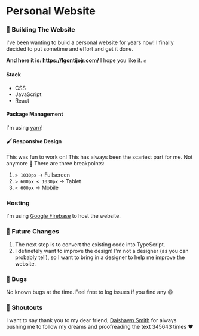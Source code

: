 # Personal Website

### 🧰 Building The Website
I've been wanting to build a personal website for years now! I finally decided to put sometime and effort and get it done.

**And here it is: https://lgontijojr.com/** I hope you like it. ✊

#### Stack
- CSS
- JavaScript
- React

#### Package Management
I'm using [yarn](https://yarnpkg.com/)!

#### 🖌️ Responsive Design
This was fun to work on! This has always been the scariest part for me. Not anymore 🎉 There are three breakpoints:
1. `> 1030px` -> Fullscreen
2. `> 600px < 1030px` -> Tablet
3. `< 600px` -> Mobile

### Hosting
I'm using [Google Firebase](https://firebase.com/) to host the website.

### 🚀 Future Changes
1. The next step is to convert the existing code into TypeScript.
2. I definetely want to improve the design! I'm not a designer (as you can probably tell), so I want to bring in a designer to help me improve the website.

### 🐛 Bugs
No known bugs at the time. Feel free to log issues if you find any 😄

### 📣 Shoutouts
I want to say thank you to my dear friend, [Daishawn Smith](https://www.linkedin.com/in/daishawnsmith/) for always pushing me to follow my dreams and proofreading the text 345643 times ❤️
